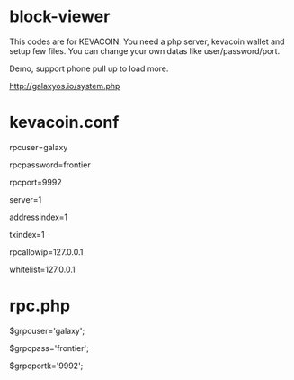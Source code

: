# block-viewer

This codes are for KEVACOIN. You need a php server, kevacoin wallet and setup few files. You can change your own datas like user/password/port.

Demo, support phone pull up to load more.

http://galaxyos.io/system.php

# kevacoin.conf 


rpcuser=galaxy

rpcpassword=frontier

rpcport=9992

server=1

addressindex=1

txindex=1

rpcallowip=127.0.0.1

whitelist=127.0.0.1


# rpc.php


$grpcuser='galaxy';

$grpcpass='frontier';

$grpcportk='9992';
